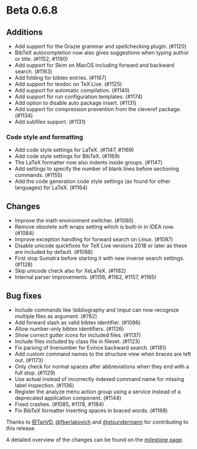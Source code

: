 # Beta 0.6.8


## Additions
- Add support for the Grazie grammar and spellchecking plugin. (#1120)
- BibTeX autocompletion now also gives suggestions when typing author or title. (#1152, #1190)
- Add support for Skim on MacOS including forward and backward search. (#1163)
- Add folding for bibtex entries. (#1167)
- Add support for texdoc on TeX Live. (#1125)
- Add support for automatic compilation. (#1140)
- Add support for run configuration templates. (#1174)
- Add option to disable auto package insert. (#1131)
- Add support for compression prevention from the cleveref package. (#1134) 
- Add subfiles support. (#1131)

### Code style and formatting
- Add code style settings for LaTeX. (#1147, #1169)
- Add code style settings for BibTeX. (#1169)
- The LaTeX formatter now also indents inside groups. (#1147)
- Add settings to specify the number of blank lines before sectioning commands. (#1155)
- Add the code generation code style settings (as found for other languages) for LaTeX. (#1164)

## Changes
- Improve the math environment switcher. (#1080)
- Remove obsolete soft wraps setting which is built-in in IDEA now. (#1084)
- Improve exception handling for forward search on Linux. (#1087)
- Disable unicode quickfixes for TeX Live versions 2018 or later as these are included by default. (#1088)
- First stop Sumatra before starting it with new inverse search settings. (#1128)
- Skip unicode check also for XeLaTeX. (#1182)
- Internal parser improvements. (#1156, #1162, #1157, #1165)

## Bug fixes
- Include commands like \bibliography and \input can now recognize multiple files as argument. (#782)
- Add forward slash as valid bibtex identifier. (#1086)
- Allow number-only bibtex identifiers. (#1126)
- Show correct gutter icons for included files. (#1137)
- Include files included by class file in fileset. (#1123)
- Fix parsing of linenumber for Evince backward search. (#1181)
- Add custom command names to the structure view when braces are left out. (#1173)
- Only check for normal spaces after abbreviations when they end with a full stop. (#1129)
- Use actual instead of incorrectly indexed command name for missing label inspection. (#1136)
- Register the analyze menu action group using a service instead of a deprecated application component. (#1144)
- Fixed crashes. (#1085, #1178, #1184)
- Fix BibTeX formatter inserting spaces in braced words. (#1168)

Thanks to [@TanVD](https://github.com/TanVD), [@fberlakovich](https://github.com/fberlakovich) and [@stsundermann](https://github.com/stsundermann) for contributing to this release.

A detailed overview of the changes can be found on the [milestone page](https://github.com/Hannah-Sten/TeXiFy-IDEA/milestone/17?closed=1).